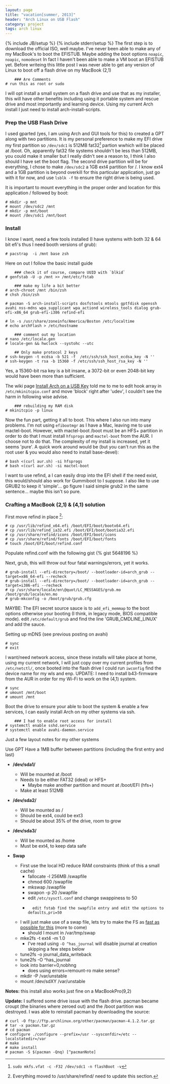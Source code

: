 ```yaml
---
layout: page
title: "vacation[summer, 2013]"
header: "Arch Linux on USB Flash"
category: project
tags: arch linux
---
```

{% include JB/setup %}
{% include stderr/setup %}
The first step is to download the official ISO, well maybe. I've never been able to make any of my MacBook's to boot the EFISTUB. Maybe adding the boot options `noapic`, `noapic`, `nomodeset` In fact I haven't been able to make a VM boot an EFISTUB yet. Before writeing this little post I was never able to get any version of Linux to boot off a flash drive on my MacBook (2,1)

		### Are Comments
	# run this as root or sudo

I will opt install a small system on a flash drive and use that as my installer, this will have other benefits including using it portable system and rescue drive and most importantly and learning device. Using my current Arch install I just need to install arch-install-scripts.

### Prep the USB Flash Drive
I used gparted (yes, I am using Arch and GUI tools for this) to created a GPT along with two partitions. It is my personal preference to make my EFI drive my first partition so `/dev/sdc1` is 512MB fat32[^fat32] partion wwhich will be placed at /boot. Oh, apparently fat32 file systems shouldn't be less than 512MB, you could make it smaller but I really didn't see a reason to, I think I also should I have set the boot flag. The second drive partition will be for everything, I chose to make `/dev/sdc2` a 1GB ext4 partition for /. I know ext4 and a 1GB partition is beyond overkill for this particular application, just go with it for now, and use `lsblk -f` to ensure the right drive is being used.

It is important to mount everything in the proper order and location for this application / followed by boot:

	# mkdir -p mnt
	# mount /dev/sdc2 /mnt
	# mkdir -p mnt/boot
	# mount /dev/sdc1 /mnt/boot

### Install
I know I want, need a few tools installed (I have systems with both 32 & 64 bit efi's thus I need booth versions of grub):

	# pacstrap  -i /mnt base zsh

Here on out I follow the basic install guide
	
		### check it of course, compare UUID with `blkid`
	# genfstab -U -p /mnt >> /mnt/etc/fstab

		### make my life a bit better
	# arch-chroot /mnt /bin/zsh
	# chsh /bin/zsh

	# pacman -S arch-install-scripts dosfstools mtools gptfdisk openssh avahi nss-mdns wpa_supplicant wpa_actiond wireless_tools dialog grub-efi-x86_64 grub-efi-i386 refind-efi

	# ln -s /usr/share/zoneinfo/America/Boston /etc/localtime
	# echo archFlash > /etc/hostname

		### comment out my location
	# nano /etc/locale.gen
	# locale-gen && hwclock --systohc --utc

		## Only make protocol 2 keys
	# ssh-keygen -t ecdsa -b 521 -f  /etc/ssh/ssh_host_ecdsa_key -N ''
	# ssh-keygen -t rsa -b 15360 -f /etc/ssh/ssh_host_rsa_key -N ''

Yes, a 15360-bit rsa key is a bit insane, a 3072-bit or even 2048-bit key would have been more than sufficient.

The wiki page [Install Arch on a USB Key][wikiUSB] told me to me to edit hook array in `/etc/mkinitcpio.conf` and move 'block' right after 'udev', I couldn't see the harm in following wise advise.

		### rebuilding my RAM disk
	# mkinitcpio -p linux

Now the fun part, getting it all to boot. This where I also run into many problems. I'm not using `efibootmgr` as I have a Mac, leaving me to use mactel-boot. However, with mactel-boot /boot must be an HFS+ partition in order to do that I must install `hfsprogs` and `mactel-boot` from the AUR. I choose not to do that. The complexity of my install is increased, yet it seems 'pure'. A quick work around would be (but you can't run this as the root user & you would also need to install base-devel):

	# bash <(curl aur.sh) -si hfsprogs
	# bash <(curl aur.sh) -si mactel-boot

 I want to use refind, a I can easily drop into the EFI shell if the need exist, this would/should also work for Gummiboot to I suppose. I also like to use GRUB2 to keep it 'simple'... go figure I said simple grub2 in the same sentence... maybe this isn't so pure.

### Crafting a MacBook (2,1) & (4,1) solution

 First move refind in place [^refindUpdate]:

	# cp /usr/lib/refind_x64.efi /boot/EFI/boot/bootx64.efi
	# cp /usr/lib/refind_ia32.efi /boot/EFI/boot/bootia32.efi
	# cp /usr/share/refind/icons /boot/EFI/boot/icons
	# cp /usr/share/refind/fonts /boot/EFI/boot/fonts
	# touch /boot/EFI/boot/refind.conf


Populate refind.conf with the following gist
 {% gist 5648196 %}

Next, grub, this will throw out four fatal warnings/errors, yet it works.

	# grub-install --efi-directory=/boot/ --bootloader-id=arch_grub --target=x86_64-efi --recheck
	# grub-install --efi-directory=/boot/ --bootloader-id=arch_grub --target=i386-efi --recheck
	# cp /usr/share/locale/en\@quot/LC_MESSAGES/grub.mo /boot/grub/locale/en.mo
	# grub-mkconfig -o /boot/grub/grub.cfg

MAYBE: The EFI secret source sauce is to `add_efi_memmap` to the boot options otherwise your booting (I think, in legacy mode, BIOS compatible mode). edit `/etc/default/grub` and find the line 'GRUB_CMDLINE_LINUX' and add the sauce.


Setting up mDNS (see previous posting on avahi)

	# sync
	# exit

I want/need network access, since these installs will take place at home, using my current network, I will just copy over my current profiles from `/etc/netctl/`, once booted into the flash drive I could run `iwconfig` find the device name for my wls and enp. UPDATE: I need to install b43-firmware from the AUR in order for my Wi-Fi to work on the (4,1) system.

	# sync
	# umount /mnt/boot
	# umount /mnt

Boot the drive to ensure your able to boot the system & enable a few services, I can easily install Arch on my other systems via ssh.

		### I had to enable root access for install
	# systemctl enable sshd.service
	# systemctl enable avahi-daemon.service

Just a few layout notes for my other systems

Use GPT
Have a 1MB buffer between partitions (including the first entry and last)

- **/dev/sda1/**
	- Will be mounted at /boot
	- Needs to be either FAT32 (ideal) or HFS+
		- Maybe make another partition and mount at /boot/EFI (hfs+)
	- Make at least 512MB

- **/dev/sda2/**
	- Will be mounted as /
	- Should be ext4, could be ext3
	- Should be about 35% of the drive, room to grow
- **/dev/sda3/**
	- Will be mounted as /home
	- Must be ext4, to keep data safe
- **Swap**
	- First use the local HD reduce RAM constraints (think of this a small cache)
		- fallocate -l 256MB /swapfile
		- chmod 600 /swapfile
		- mkswap /swapfile
		- swapon -p 20 /swapfile
		- edit `/etc/sysctl.conf` and change swappiness to 50
		- 		edit fstab find the swapfile entry and edit the options to defaults,pri=50
	- I will just make use of a swap file, lets try to make the FS as [fast as possible for this][fastSwap] (more to come) 
		- should I mount in /var/tmp/swap
	- mke2fs -t ext4 -m 1.0
		- I've read using  `-O ^has_journal` will disable journal at creation skipping a few steps below
	- tune2fs -o journal_data_writeback
	- tune2fs -O ^has_journal
	- look into barrier=0,nobhng
		- does using errors=remount-ro make sense?
	- mkdir -P /var/unstable
	- mount /dev/sdXY /var/unstable

**Notes:** this install also works just fine on a MacBookPro(9,2)

**Update:** I suffered some drive issue with the flash drive. pacman became croupt (the binaries where zeroed out) and the /boot partition was destroyed. I was able to reinstall pacman by downloading the source:

	# curl -O ftp://ftp.archlinux.org/other/pacman/pacman-4.1.2.tar.gz
	# tar -x pacman.tar.gz
	# cd pacman
	# configure ./configure --prefix=/usr --sysconfdir=/etc --localstatedir=/var
	# make
	# make install
	# pacman -S $(pacman -Qnq) [^pacmanNote]

[wikiUSB]: https://wiki.archlinux.org/index.php/Usb_install
[fastSwap]: http://fenidik.blogspot.com/2010/03/ext4-di-sable-journal.html
[extDiff]: http://www.thegeekstuff.com/2011/05/ext2-ext3-ext4/



[^fat32]: `sudo mkfs.vfat -c -F32 /dev/sdc1 -n flashBoot -v`
[^refindUpdate]: Everything moved to /usr/share/refind/ need to update this section.
[^pacmanNote]: This reinstalls 'all' packages... While it may not be needed, I just found I ran into a few issues where other libs where also croupted. If flash drive was supposed to be used for anything other than play/test and installer I would have wiped the drive and started fresh.